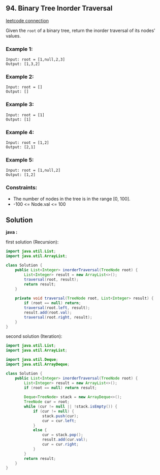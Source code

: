 ## 94. Binary Tree Inorder Traversal

[leetcode connection](https://leetcode.com/problems/binary-tree-inorder-traversal/)

Given the  `root` of a binary tree, return the inorder traversal of its nodes' values.

### Example 1:
```
Input: root = [1,null,2,3]
Output: [1,3,2]
```

### Example 2:
```
Input: root = []
Output: []
```

### Example 3:
```
Input: root = [1]
Output: [1]
```

### Example 4:
```
Input: root = [1,2]
Output: [2,1]
```

### Example 5:
```
Input: root = [1,null,2]
Output: [1,2]
```

### Constraints:

* The number of nodes in the tree is in the range [0, 100].
* -100 <= Node.val <= 100

## Solution

**java :**

first solution (Recursion):
```java
import java.util.List;
import java.util.ArrayList;

class Solution {
    public List<Integer> inorderTraversal(TreeNode root) {
        List<Integer> result = new ArrayList<>();
        traversal(root, result);
        return result;
    }
    
    private void traversal(TreeNode root, List<Integer> result) {
        if (root == null) return;
        traversal(root.left, result);
        result.add(root.val);
        traversal(root.right, result);
    }
}
```

second solution (Iteration):
```java
import java.util.List;
import java.util.ArrayList;

import java.util.Deque;
import java.util.ArrayDeque;

class Solution {
    public List<Integer> inorderTraversal(TreeNode root) {
        List<Integer> result = new ArrayList<>();
        if (root == null) return result;
        
        Deque<TreeNode> stack = new ArrayDeque<>();
        TreeNode cur = root;
        while (cur != null || !stack.isEmpty()) {
            if (cur != null) {
                stack.push(cur);
                cur = cur.left;
            }
            else {
                cur = stack.pop();
                result.add(cur.val);
                cur = cur.right;
            }
        }
        return result;
    }
}
```